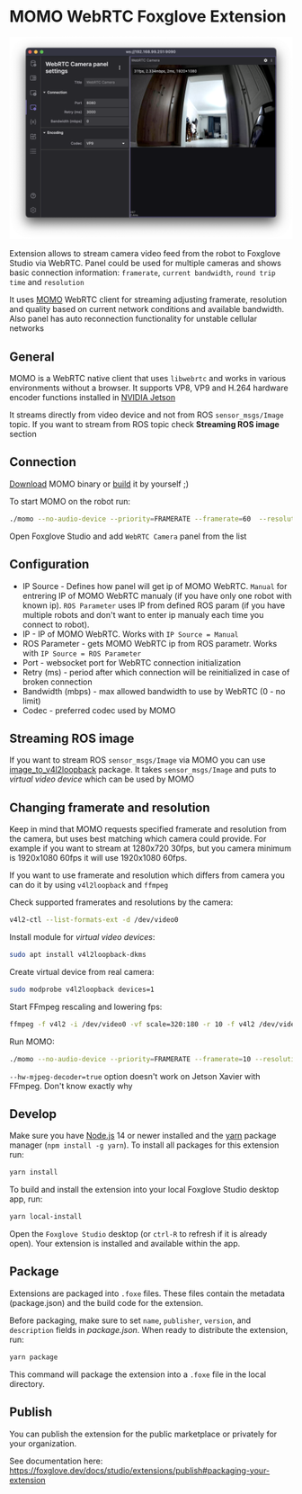 
# MOMO WebRTC Foxglove Extension

  

![screenshot](https://github.com/bot-rover/foxglove-webrtc-momo-extension/blob/master/images/screenshot.png?raw=true)

  

Extension allows to stream camera video feed from the robot to Foxglove Studio via WebRTC. Panel could be used for multiple cameras and shows basic connection information: `framerate`, `current bandwidth`, `round trip time` and `resolution`

It uses [MOMO](https://github.com/shiguredo/momo) WebRTC client for streaming adjusting framerate, resolution and quality based on current network conditions and available bandwidth. Also panel has auto reconnection functionality for unstable cellular networks

## General

MOMO is a WebRTC native client that uses `libwebrtc` and works in various environments without a browser. It supports VP8, VP9 and H.264 hardware encoder functions installed in [NVIDIA Jetson](https://www.nvidia.com/ja-jp/autonomous-machines/embedded-systems/)

It streams directly from video device and not from ROS `sensor_msgs/Image` topic. If you want to stream from ROS topic check **Streaming ROS image** section

## Connection

[Download](https://github.com/shiguredo/momo/releases) MOMO binary or [build](https://github.com/shiguredo/momo/blob/develop/doc/BUILD_LINUX_LOCAL.md) it by yourself ;)

To start MOMO on the robot run: 

  ``` sh
  ./momo --no-audio-device --priority=FRAMERATE --framerate=60  --resolution 1920x1080 --hw-mjpeg-decoder=true --video-device /dev/video0 test --port 8080
  ```
  
Open Foxglove Studio and add  `WebRTC Camera`  panel from the list
 
## Configuration
- IP Source - Defines how panel will get ip of MOMO WebRTC. `Manual` for entrering IP of MOMO WebRTC manualy (if you have only one robot with known ip). `ROS Parameter` uses IP from defined ROS param (if you have multiple robots and don't want to enter ip manualy each time you connect to robot).
- IP - IP of MOMO WebRTC. Works with `IP Source = Manual`
- ROS Parameter - gets MOMO WebRTC ip from ROS parametr. Works with `IP Source = ROS Parameter`
- Port - websocket port for WebRTC connection initialization
- Retry (ms) - period after which connection will be reinitialized in case of broken connection
- Bandwidth (mbps) - max allowed bandwidth to use by WebRTC (0 - no limit)
- Codec - preferred codec used by MOMO

## Streaming ROS image

If you want to stream ROS `sensor_msgs/Image` via MOMO you can use [image_to_v4l2loopback](https://github.com/lucasw/image_to_v4l2loopback) package. It takes `sensor_msgs/Image` and puts to _virtual video device_ which can be used by MOMO

## Changing framerate and resolution

Keep in mind that MOMO requests specified framerate and resolution from the camera, but uses best matching which camera could provide. For example if you want to stream at 1280x720 30fps, but you camera minimum is 1920x1080 60fps it will use 1920x1080 60fps.

If you want to use framerate and resolution which differs from camera you can do it by using  `v4l2loopback` and `ffmpeg`

Check supported framerates and resolutions by the camera:
``` sh
v4l2-ctl --list-formats-ext -d /dev/video0
```

Install module for _virtual video devices_:

``` sh
sudo apt install v4l2loopback-dkms
```

Create virtual device from real camera:

``` sh
sudo modprobe v4l2loopback devices=1
```

Start FFmpeg rescaling and lowering fps:
``` sh
ffmpeg -f v4l2 -i /dev/video0 -vf scale=320:180 -r 10 -f v4l2 /dev/video1
```

Run MOMO:
``` sh
./momo --no-audio-device --priority=FRAMERATE --framerate=10 --resolution 320x180 --hw-mjpeg-decoder=false --video-device /dev/video1 test --port 8080
```

`--hw-mjpeg-decoder=true` option doesn't work on Jetson Xavier with FFmpeg. Don't know exactly why

## Develop

Make sure you have [Node.js](https://nodejs.org/) 14 or newer installed and the [yarn](https://yarnpkg.com/) package manager (`npm install -g yarn`). To install all packages for this extension run:

```sh
yarn install
```

To build and install the extension into your local Foxglove Studio desktop app, run:

```sh
yarn local-install
```

Open the `Foxglove Studio` desktop (or `ctrl-R` to refresh if it is already open). Your extension is installed and available within the app.

## Package

Extensions are packaged into `.foxe` files. These files contain the metadata (package.json) and the build code for the extension.

Before packaging, make sure to set `name`, `publisher`, `version`, and `description` fields in _package.json_. When ready to distribute the extension, run:

```sh
yarn package
```

This command will package the extension into a `.foxe` file in the local directory.

## Publish

You can publish the extension for the public marketplace or privately for your organization.

See documentation here: https://foxglove.dev/docs/studio/extensions/publish#packaging-your-extension